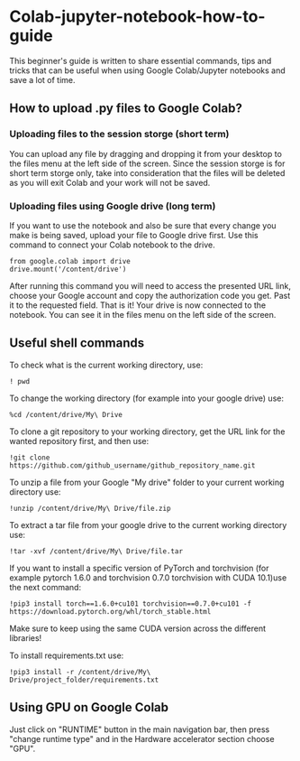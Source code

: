 # Colab-jupyter-notebook-how-to-guide
This beginner's guide is written to share essential commands, tips and tricks that can be useful when using Google Colab/Jupyter notebooks and save a lot of time.
## How to upload .py files to Google Colab?
### Uploading files to the session storge (short term)
You can upload any file by dragging and dropping it from your desktop to the files menu at the left side of the screen. Since the session storge is for short term storge only,  take into consideration that the files will be deleted as you will exit Colab and your work will not be saved.
### Uploading files using Google drive (long term)
If you want to use the notebook and also be sure that every change you make is being saved, upload your file to Google drive first. Use this command to connect your Colab notebook to the drive.
```
from google.colab import drive
drive.mount('/content/drive')
```
After running this command you will need to access the presented URL link, choose your Google account and copy the authorization code you get. Past it to the requested field.
That is it! Your drive is now connected to the notebook. You can see it in the files menu on the left side of the screen.
## Useful shell commands
To check what is the current working directory, use:
```
! pwd
```
To change the working directory (for example into your google drive) use:
```
%cd /content/drive/My\ Drive
```
To clone a git repository to your working directory, get the URL link for the wanted repository first, and then use:
```
!git clone https://github.com/github_username/github_repository_name.git
```
To unzip a file from your Google "My drive" folder to your current working directory use:
```
!unzip /content/drive/My\ Drive/file.zip
```
To extract a tar file from your google drive to the current working directory use:
```
!tar -xvf /content/drive/My\ Drive/file.tar
```
If you want to install a specific version of PyTorch and torchvision (for example pytorch 1.6.0 and torchvision 0.7.0 torchvision with CUDA 10.1)use the next command:
```
!pip3 install torch==1.6.0+cu101 torchvision==0.7.0+cu101 -f https://download.pytorch.org/whl/torch_stable.html
```
Make sure to keep using the same CUDA version across the different libraries!

To install requirements.txt use:
```
!pip3 install -r /content/drive/My\ Drive/project_folder/requirements.txt
```

## Using GPU on Google Colab
Just click on "RUNTIME" button in the main navigation bar, then press "change runtime type" and in the Hardware accelerator section choose "GPU".
